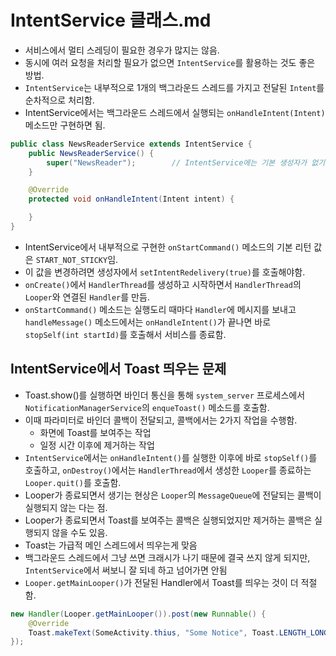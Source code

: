 # IntentService 클래스.md

* 서비스에서 멀티 스레딩이 필요한 경우가 많지는 않음.
* 동시에 여러 요청을 처리할 필요가 없으면 `IntentService`를 활용하는 것도 좋은 방법.
* `IntentService`는 내부적으로 1개의 백그라운드 스레드를 가지고 전달된 `Intent`를 순차적으로 처리함.
* IntentService에서는 백그라운드 스레드에서 실행되는 `onHandleIntent(Intent)` 메소드만 구현하면 됨.

```java
public class NewsReaderService extends IntentService {
    public NewsReaderService() {
        super("NewsReader");        // IntentService에는 기본 생성자가 없기 때문에 생성자를 같이 추가 해야 함.
    }

    @Override
    protected void onHandleIntent(Intent intent) {

    }
}
```

* IntentService에서 내부적으로 구현한 `onStartCommand()` 메소드의 기본 리턴 값은 `START_NOT_STICKY`임.
* 이 값을 변경하려면 생성자에서 `setIntentRedelivery(true)`를 호출해야함.
* `onCreate()`에서 `HandlerThread`를 생성하고 시작하면서 `HandlerThread`의 `Looper`와 연결된 `Handler`를 만듬.
* `onStartCommand()` 메소드는 실행도리 때마다 `Handler`에 메시지를 보내고 `handleMessage()` 메소드에서는 `onHandleIntent()`가 끝나면 바로 `stopSelf(int startId)`를 호출해서 서비스를 종료함.

##  IntentService에서 Toast 띄우는 문제
* Toast.show()를 실행하면 바인더 통신을 통해 `system_server` 프로세스에서 `NotificationManagerService`의 `enqueToast()` 메소드를 호출함.
* 이때 파라미터로 바인더 콜백이 전달되고, 콜백에서는 2가지 작업을 수행함.
  * 화면에 Toast를 보여주는 작업
  * 일정 시간 이후에 제거하는 작업
* `IntentService`에서는 `onHandleIntent()`를 실행한 이후에 바로 `stopSelf()`를 호출하고, `onDestroy()`에서는  `HandlerThread`에서 생성한 `Looper`를 종료하는 `Looper.quit()`를 호출함.
* Looper가 종료되면서 생기는 현상은 `Looper`의 `MessageQueue`에 전달되는 콜백이 실행되지 않는 다는 점.
* Looper가 종료되면서 Toast를 보여주는 콜백은 실행되었지만 제거하는 콜백은 실행되지 않을 수도 있음.
* Toast는 가급적 메인 스레드에서 띄우는게 맞음
* 백그라운드 스레드에서 그냥 쓰면 크래시가 나기 때문에 결국 쓰지 않게 되지만, `IntentService`에서 써보니 잘 되네 하고 넘어가면 안됨
* `Looper.getMainLooper()`가 전달된 Handler에서 Toast를 띄우는 것이 더 적절함.

```java
new Handler(Looper.getMainLooper()).post(new Runnable() {
    @Override
    Toast.makeText(SomeActivity.thius, "Some Notice", Toast.LENGTH_LONG).show();
});
```